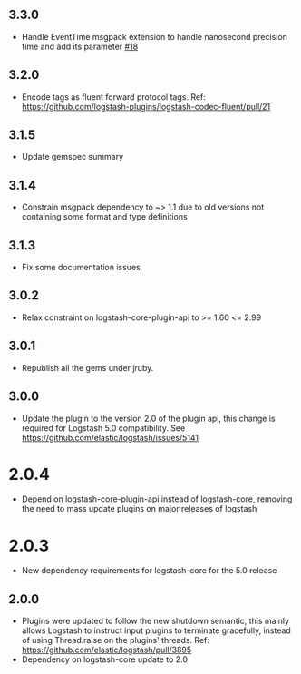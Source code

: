 ## 3.3.0
  - Handle EventTime msgpack extension to handle nanosecond precision time and add its parameter [#18](https://github.com/logstash-plugins/logstash-codec-fluent/pull/18)

## 3.2.0
  - Encode tags as fluent forward protocol tags. Ref: https://github.com/logstash-plugins/logstash-codec-fluent/pull/21

## 3.1.5
  - Update gemspec summary

## 3.1.4
  - Constrain msgpack dependency to ~> 1.1 due to old versions not containing some format and type definitions
## 3.1.3
  - Fix some documentation issues

## 3.0.2
  - Relax constraint on logstash-core-plugin-api to >= 1.60 <= 2.99

## 3.0.1
  - Republish all the gems under jruby.
## 3.0.0
  - Update the plugin to the version 2.0 of the plugin api, this change is required for Logstash 5.0 compatibility. See https://github.com/elastic/logstash/issues/5141
# 2.0.4
  - Depend on logstash-core-plugin-api instead of logstash-core, removing the need to mass update plugins on major releases of logstash
# 2.0.3
  - New dependency requirements for logstash-core for the 5.0 release
## 2.0.0
 - Plugins were updated to follow the new shutdown semantic, this mainly allows Logstash to instruct input plugins to terminate gracefully, 
   instead of using Thread.raise on the plugins' threads. Ref: https://github.com/elastic/logstash/pull/3895
 - Dependency on logstash-core update to 2.0

